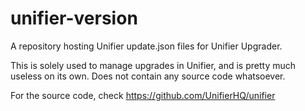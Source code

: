 # unifier-version
A repository hosting Unifier update.json files for Unifier Upgrader.

This is solely used to manage upgrades in Unifier, and is pretty much useless on its own. Does not contain any source code whatsoever.

For the source code, check https://github.com/UnifierHQ/unifier
